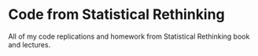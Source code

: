 # Code from Statistical Rethinking
All of my code replications and homework from Statistical Rethinking book and lectures. 
